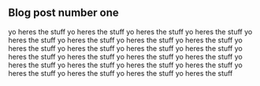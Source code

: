 ## Blog post number one

yo heres the stuff yo heres the stuff yo heres the stuff yo heres the stuff yo heres the stuff yo heres the stuff yo heres the stuff yo heres the stuff yo heres the stuff yo heres the stuff yo heres the stuff yo heres the stuff yo heres the stuff yo heres the stuff yo heres the stuff yo heres the stuff yo heres the stuff yo heres the stuff yo heres the stuff yo heres the stuff yo heres the stuff yo heres the stuff yo heres the stuff yo heres the stuff

